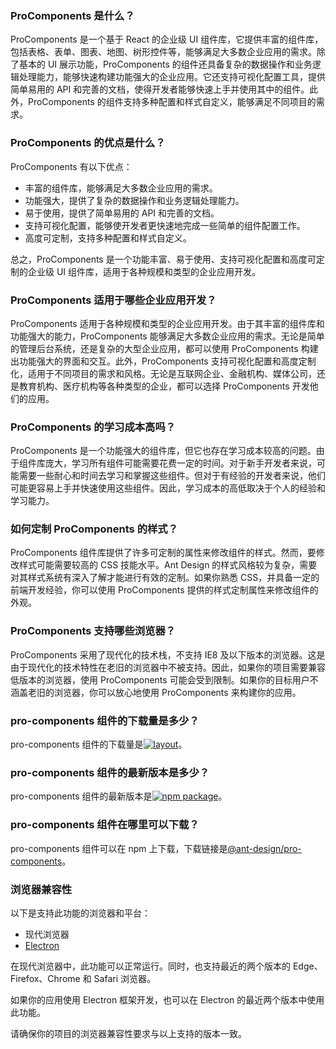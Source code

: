 ### ProComponents 是什么？

ProComponents 是一个基于 React 的企业级 UI 组件库，它提供丰富的组件库，包括表格、表单、图表、地图、树形控件等，能够满足大多数企业应用的需求。除了基本的 UI 展示功能，ProComponents 的组件还具备复杂的数据操作和业务逻辑处理能力，能够快速构建功能强大的企业应用。它还支持可视化配置工具，提供简单易用的 API 和完善的文档，使得开发者能够快速上手并使用其中的组件。此外，ProComponents 的组件支持多种配置和样式自定义，能够满足不同项目的需求。

### ProComponents 的优点是什么？

ProComponents 有以下优点：

- 丰富的组件库，能够满足大多数企业应用的需求。
- 功能强大，提供了复杂的数据操作和业务逻辑处理能力。
- 易于使用，提供了简单易用的 API 和完善的文档。
- 支持可视化配置，能够使开发者更快速地完成一些简单的组件配置工作。
- 高度可定制，支持多种配置和样式自定义。

总之，ProComponents 是一个功能丰富、易于使用、支持可视化配置和高度可定制的企业级 UI 组件库，适用于各种规模和类型的企业应用开发。

### ProComponents 适用于哪些企业应用开发？

ProComponents 适用于各种规模和类型的企业应用开发。由于其丰富的组件库和功能强大的能力，ProComponents 能够满足大多数企业应用的需求。无论是简单的管理后台系统，还是复杂的大型企业应用，都可以使用 ProComponents 构建出功能强大的界面和交互。此外，ProComponents 支持可视化配置和高度定制化，适用于不同项目的需求和风格。无论是互联网企业、金融机构、媒体公司，还是教育机构、医疗机构等各种类型的企业，都可以选择 ProComponents 开发他们的应用。

### ProComponents 的学习成本高吗？

ProComponents 是一个功能强大的组件库，但它也存在学习成本较高的问题。由于组件库庞大，学习所有组件可能需要花费一定的时间。对于新手开发者来说，可能需要一些耐心和时间去学习和掌握这些组件。但对于有经验的开发者来说，他们可能更容易上手并快速使用这些组件。因此，学习成本的高低取决于个人的经验和学习能力。

### 如何定制 ProComponents 的样式？

ProComponents 组件库提供了许多可定制的属性来修改组件的样式。然而，要修改样式可能需要较高的 CSS 技能水平。Ant Design 的样式风格较为复杂，需要对其样式系统有深入了解才能进行有效的定制。如果你熟悉 CSS，并具备一定的前端开发经验，你可以使用 ProComponents 提供的样式定制属性来修改组件的外观。

### ProComponents 支持哪些浏览器？

ProComponents 采用了现代化的技术栈，不支持 IE8 及以下版本的浏览器。这是由于现代化的技术特性在老旧的浏览器中不被支持。因此，如果你的项目需要兼容低版本的浏览器，使用 ProComponents 可能会受到限制。如果你的目标用户不涵盖老旧的浏览器，你可以放心地使用 ProComponents 来构建你的应用。

### pro-components 组件的下载量是多少？

pro-components 组件的下载量是[![layout](https://img.shields.io/npm/dw/@ant-design/pro-components.svg)](https://www.npmjs.com/package/@ant-design/pro-components)。

### pro-components 组件的最新版本是多少？

pro-components 组件的最新版本是[![npm package](https://img.shields.io/npm/v/@ant-design/pro-components.svg?style=flat-square?style=flat-square)](https://www.npmjs.com/package/@ant-design/pro-components)。

### pro-components 组件在哪里可以下载？

pro-components 组件可以在 npm 上下载，下载链接是[@ant-design/pro-components](https://www.npmjs.com/package/@ant-design/pro-components)。

### 浏览器兼容性

以下是支持此功能的浏览器和平台：

- 现代浏览器
- [Electron](https://www.electronjs.org/)

在现代浏览器中，此功能可以正常运行。同时，也支持最近的两个版本的 Edge、Firefox、Chrome 和 Safari 浏览器。

如果你的应用使用 Electron 框架开发，也可以在 Electron 的最近两个版本中使用此功能。

请确保你的项目的浏览器兼容性要求与以上支持的版本一致。
